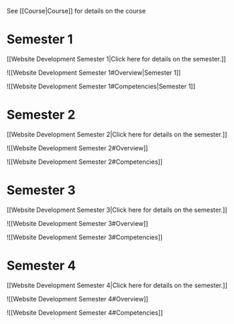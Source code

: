 See [[Course|Course]] for details on the course
 
# Semester 1

[[Website Development Semester 1|Click here for details on the semester.]]

![[Website Development Semester 1#Overview|Semester 1]]

![[Website Development Semester 1#Competencies|Semester 1]]




# Semester 2


[[Website Development Semester 2|Click here for details on the semester.]]

![[Website Development Semester 2#Overview]]

![[Website Development Semester 2#Competencies]]



# Semester 3

[[Website Development Semester 3|Click here for details on the semester.]]

![[Website Development Semester 3#Overview]]

![[Website Development Semester 3#Competencies]]



# Semester 4

[[Website Development Semester 4|Click here for details on the semester.]]

![[Website Development Semester 4#Overview]]

![[Website Development Semester 4#Competencies]]








